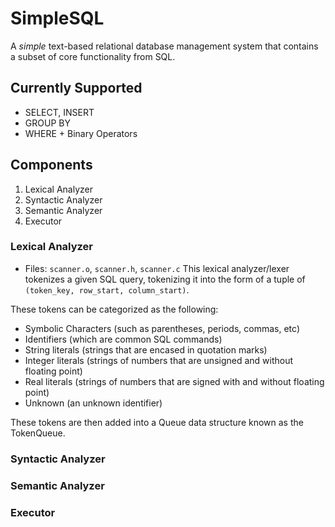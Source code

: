 # SimpleSQL
A *simple* text-based relational database management system that contains a
subset of core functionality from SQL.

## Currently Supported
- SELECT, INSERT
- GROUP BY
- WHERE + Binary Operators

## Components
1) Lexical Analyzer
2) Syntactic Analyzer
3) Semantic Analyzer
4) Executor

### Lexical Analyzer
- Files: `scanner.o`, `scanner.h`, `scanner.c`
This lexical analyzer/lexer tokenizes a given SQL query, tokenizing it
into the form of a tuple of `(token_key, row_start, column_start)`.

These tokens can be categorized as the following:
- Symbolic Characters (such as parentheses, periods, commas, etc)
- Identifiers (which are common SQL commands)
- String literals (strings that are encased in quotation marks)
- Integer literals (strings of numbers that are unsigned and without floating point)
- Real literals (strings of numbers that are signed with and without floating point)
- Unknown (an unknown identifier)

These tokens are then added into a Queue data structure known as the TokenQueue.
### Syntactic Analyzer
### Semantic Analyzer
### Executor

